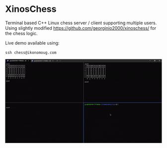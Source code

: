 # XinosChess  

Terminal based C++ Linux chess server / client supporting multiple users.<br />
Using slightly modified https://github.com/georginio2000/xinoschess/ for the chess logic.


Live demo available using:
```
ssh chess@ikonomoug.com
```
![](demonstration.gif)


